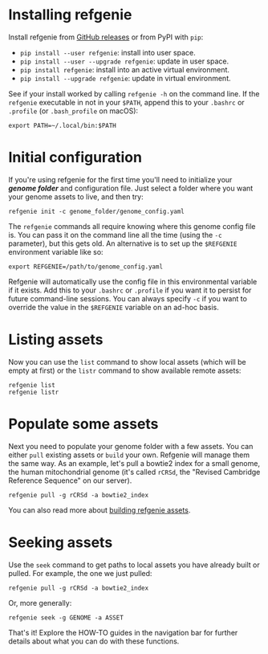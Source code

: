 # Installing refgenie

Install refgenie from [GitHub releases](https://github.com/databio/refgenie/releases) or from PyPI with `pip`:

- `pip install --user refgenie`: install into user space.
- `pip install --user --upgrade refgenie`: update in user space.
- `pip install refgenie`: install into an active virtual environment.
- `pip install --upgrade refgenie`: update in virtual environment.

See if your install worked by calling `refgenie -h` on the command line. If the `refgenie` executable in not in your `$PATH`, append this to your `.bashrc` or `.profile` (or `.bash_profile` on macOS):
```console
export PATH=~/.local/bin:$PATH
```

# Initial configuration

If you're using refgenie for the first time you'll need to initialize your ***genome folder*** and configuration file. Just select a folder where you want your genome assets to live, and then try:

```console
refgenie init -c genome_folder/genome_config.yaml
```

The `refgenie` commands all require knowing where this genome config file is. You can pass it on the command line all the time (using the `-c` parameter), but this gets old. An alternative is to set up the `$REFGENIE` environment variable like so:

```console
export REFGENIE=/path/to/genome_config.yaml
```

Refgenie will automatically use the config file in this environmental variable if it exists. Add this to your `.bashrc` or `.profile` if you want it to persist for future command-line sessions. You can always specify `-c` if you want to override the value in the `$REFGENIE` variable on an ad-hoc basis.

# Listing assets

Now you can use the `list` command to show local assets (which will be empty at first) or the `listr` command to show available remote assets:

```console
refgenie list
refgenie listr
```

# Populate some assets

Next you need to populate your genome folder with a few assets. You can either `pull` existing assets or `build` your own. Refgenie will manage them the same way. As an example, let's pull a bowtie2 index for a small genome, the human mitochondrial genome (it's called `rCRSd`, the "Revised Cambridge Reference Sequence" on our server).

```console
refgenie pull -g rCRSd -a bowtie2_index
```

You can also read more about [building refgenie assets](build.md).

# Seeking assets

Use the `seek` command to get paths to local assets you have already built or pulled. For example, the one we just pulled:

```console
refgenie pull -g rCRSd -a bowtie2_index
```

Or, more generally:

```console
refgenie seek -g GENOME -a ASSET
```

That's it! Explore the HOW-TO guides in the navigation bar for further details about what you can do with these functions.
